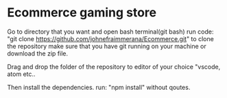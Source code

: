 # Ecommerce gaming store

Go to directory that you want and open bash terminal(git bash) run code:
"git clone https://github.com/johnefraimmerana/Ecommerce.git" to clone the repository make sure that you have git running on your machine or download the zip file.

Drag and drop the folder of the repository to editor of your choice "vscode, atom etc..

Then install the dependencies.
run: "npm install" without qoutes.

